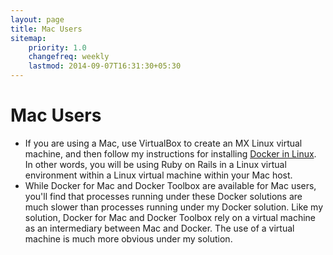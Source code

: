 ```yaml
---
layout: page
title: Mac Users
sitemap:
    priority: 1.0
    changefreq: weekly
    lastmod: 2014-09-07T16:31:30+05:30
---
```


# Mac Users

* If you are using a Mac, use VirtualBox to create an MX Linux virtual machine, and then follow my instructions for installing [Docker in Linux](docker-getting_started.html).  In other words, you will be using Ruby on Rails in a Linux virtual environment within a Linux virtual machine within your Mac host.
* While Docker for Mac and Docker Toolbox are available for Mac users, you'll find that processes running under these Docker solutions are much slower than processes running under my Docker solution.  Like my solution, Docker for Mac and Docker Toolbox rely on a virtual machine as an intermediary between Mac and Docker.  The use of a virtual machine is much more obvious under my solution.
